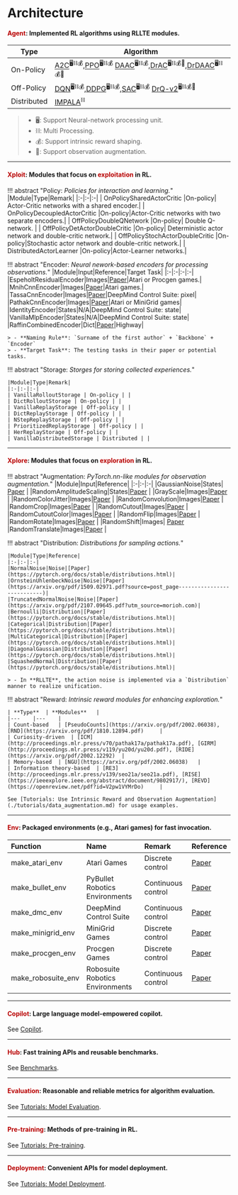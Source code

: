 <!-- ---
hide:
  - toc
--- -->

# Architecture

#### <font color="#B80000"><b>Agent</b></font>: Implemented RL algorithms using **RLLTE** modules.

| Type 	| Algorithm 	|
|---	|---	|
| On-Policy 	| [A2C](https://arxiv.org/abs/1602.01783)<sup>🖥️⛓️💰</sup>,[PPO](https://arxiv.org/pdf/1707.06347)<sup>🖥️⛓️💰</sup> 	[DAAC](http://proceedings.mlr.press/v139/raileanu21a/raileanu21a.pdf)<sup>🖥️⛓️💰</sup>,[DrAC](https://proceedings.neurips.cc/paper/2021/file/2b38c2df6a49b97f706ec9148ce48d86-Paper.pdf)<sup>🖥️⛓️💰🔭</sup>,[DrDAAC](https://proceedings.neurips.cc/paper/2021/file/2b38c2df6a49b97f706ec9148ce48d86-Paper.pdf)<sup>🖥️⛓️💰🔭</sup> 	|
| Off-Policy 	| [DQN](https://training.incf.org/sites/default/files/2023-05/Human-level%20control%20through%20deep%20reinforcement%20learning.pdf)<sup>🖥️⛓️💰</sup>,[DDPG](https://arxiv.org/pdf/1509.02971.pdf?source=post_page---------------------------)<sup>🖥️⛓️💰</sup>,[SAC](http://proceedings.mlr.press/v80/haarnoja18b/haarnoja18b.pdf)<sup>🖥️⛓️💰</sup> 	[DrQ-v2](https://arxiv.org/pdf/2107.09645.pdf?utm_source=morioh.com)<sup>🖥️⛓️💰🔭</sup> 	|
| Distributed 	|   [IMPALA](http://proceedings.mlr.press/v80/espeholt18a/espeholt18a.pdf)<sup>⛓️</sup> 	|

> - 🖥️: Support Neural-network processing unit.
> - ⛓️: Multi Processing.
> - 💰: Support intrinsic reward shaping.
> - 🔭: Support observation augmentation.

---

#### <font color="#B80000"><b>Xploit</b></font>: Modules that focus on <font color="#B80000"><b>exploitation</b></font> in RL.


!!! abstract "Policy: *Policies for interaction and learning.*"
    |Module|Type|Remark|
    |:-|:-|:-|
    | OnPolicySharedActorCritic |On-policy| Actor-Critic networks with a shared encoder.|
    | OnPolicyDecoupledActorCritic |On-policy|Actor-Critic networks with two separate encoders.|
    | OffPolicyDoubleQNetwork |On-policy| Double Q-network. |
    | OffPolicyDetActorDoubleCritic |On-policy| Deterministic actor network and double-critic network.|
    | OffPolicyStochActorDoubleCritic |On-policy|Stochastic actor network and double-critic network.|
    | DistributedActorLearner |On-policy|Actor-Learner networks.|

!!! abstract "Encoder: *Neural nework-based encoders for processing observations.*"
    |Module|Input|Reference|Target Task|
    |:-|:-|:-|:-|
    |EspeholtResidualEncoder|Images|[Paper](http://proceedings.mlr.press/v80/espeholt18a/espeholt18a.pdf)|Atari or Procgen games.|
    |MnihCnnEncoder|Images|[Paper](https://arxiv.org/pdf/1312.5602.pdf?source=post_page---------------------------)|Atari games.|
    |TassaCnnEncoder|Images|[Paper](https://arxiv.org/pdf/1801.00690)|DeepMind Control Suite: pixel|
    |PathakCnnEncoder|Images|[Paper](http://proceedings.mlr.press/v70/pathak17a/pathak17a.pdf)|Atari or MiniGrid games|
    |IdentityEncoder|States|N/A|DeepMind Control Suite: state|
    |VanillaMlpEncoder|States|N/A|DeepMind Control Suite: state|
    |RaffinCombinedEncoder|Dict|[Paper](https://github.com/DLR-RM/stable-baselines3)|Highway|

    > - **Naming Rule**: `Surname of the first author` + `Backbone` + `Encoder`
    > - **Target Task**: The testing tasks in their paper or potential tasks.

!!! abstract "Storage: *Storges for storing collected experiences.*"

    |Module|Type|Remark|
    |:-|:-|:-|
    | VanillaRolloutStorage | On-policy | |
    | DictRolloutStorage | On-policy | |
    | VanillaReplayStorage | Off-policy | |
    | DictReplayStorage | Off-policy | |
    | NStepReplayStorage | Off-policy | |
    | PrioritizedReplayStorage | Off-policy | |
    | HerReplayStorage | Off-policy | |
    | VanillaDistributedStorage | Distributed | |

---

#### <font color="#B80000"><b>Xplore</b></font>: Modules that focus on <font color="#B80000"><b>exploration</b></font> in RL.
!!! abstract "Augmentation: *PyTorch.nn-like modules for observation augmentation.*"
    |Module|Input|Reference|
    |:-|:-|:-|
    |GaussianNoise|States| [Paper](https://proceedings.neurips.cc/paper/2020/file/e615c82aba461681ade82da2da38004a-Paper.pdf) |
    |RandomAmplitudeScaling|States|[Paper](https://proceedings.neurips.cc/paper/2020/file/e615c82aba461681ade82da2da38004a-Paper.pdf) |
    |GrayScale|Images|[Paper](https://proceedings.neurips.cc/paper/2020/file/e615c82aba461681ade82da2da38004a-Paper.pdf) |
    |RandomColorJitter|Images|[Paper](https://proceedings.neurips.cc/paper/2020/file/e615c82aba461681ade82da2da38004a-Paper.pdf) |
    |RandomConvolution|Images|[Paper](https://proceedings.neurips.cc/paper/2020/file/e615c82aba461681ade82da2da38004a-Paper.pdf) |
    |RandomCrop|Images|[Paper](https://proceedings.neurips.cc/paper/2020/file/e615c82aba461681ade82da2da38004a-Paper.pdf) |
    |RandomCutout|Images|[Paper](https://proceedings.neurips.cc/paper/2020/file/e615c82aba461681ade82da2da38004a-Paper.pdf) |
    |RandomCutoutColor|Images|[Paper](https://proceedings.neurips.cc/paper/2020/file/e615c82aba461681ade82da2da38004a-Paper.pdf) |
    |RandomFlip|Images|[Paper](https://proceedings.neurips.cc/paper/2020/file/e615c82aba461681ade82da2da38004a-Paper.pdf) |
    |RandomRotate|Images|[Paper](https://proceedings.neurips.cc/paper/2020/file/e615c82aba461681ade82da2da38004a-Paper.pdf) |
    |RandomShift|Images| [Paper](https://arxiv.org/pdf/2107.09645.pdf?utm_source=morioh.com)
    |RandomTranslate|Images|[Paper](https://proceedings.neurips.cc/paper/2020/file/e615c82aba461681ade82da2da38004a-Paper.pdf) |

!!! abstract "Distribution: *Distributions for sampling actions.*"

    |Module|Type|Reference|
    |:-|:-|:-|
    |NormalNoise|Noise|[Paper](https://pytorch.org/docs/stable/distributions.html)|
    |OrnsteinUhlenbeckNoise|Noise|[Paper](https://arxiv.org/pdf/1509.02971.pdf?source=post_page---------------------------)|
    |TruncatedNormalNoise|Noise|[Paper](https://arxiv.org/pdf/2107.09645.pdf?utm_source=morioh.com)|
    |Bernoulli|Distribution|[Paper](https://pytorch.org/docs/stable/distributions.html)|
    |Categorical|Distribution|[Paper](https://pytorch.org/docs/stable/distributions.html)|
    |MultiCategorical|Distribution|[Paper](https://pytorch.org/docs/stable/distributions.html)|
    |DiagonalGaussian|Distribution|[Paper](https://pytorch.org/docs/stable/distributions.html)|
    |SquashedNormal|Distribution|[Paper](https://pytorch.org/docs/stable/distributions.html)|

    > - In **RLLTE**, the action noise is implemented via a `Distribution` manner to realize unification.

!!! abstract "Reward: *Intrinsic reward modules for enhancing exploration.*"

    | **Type** 	| **Modules** 	|
    |---	|---	|
    | Count-based 	| [PseudoCounts](https://arxiv.org/pdf/2002.06038), [RND](https://arxiv.org/pdf/1810.12894.pdf) 	|
    | Curiosity-driven 	| [ICM](http://proceedings.mlr.press/v70/pathak17a/pathak17a.pdf), [GIRM](http://proceedings.mlr.press/v119/yu20d/yu20d.pdf), [RIDE](https://arxiv.org/pdf/2002.12292) 	|
    | Memory-based 	| [NGU](https://arxiv.org/pdf/2002.06038) 	|
    | Information theory-based 	| [RE3](http://proceedings.mlr.press/v139/seo21a/seo21a.pdf), [RISE](https://ieeexplore.ieee.org/abstract/document/9802917/), [REVD](https://openreview.net/pdf?id=V2pw1VYMrDo) 	|

    See [Tutorials: Use Intrinsic Reward and Observation Augmentation](./tutorials/data_augmentation.md) for usage examples.

---

#### <font color="#B80000"><b>Env</b></font>: Packaged environments (e.g., Atari games) for fast invocation.

|Function|Name|Remark|Reference|
|:-|:-|:-|:-|
|make_atari_env|Atari Games|Discrete control|[Paper](https://www.jair.org/index.php/jair/article/download/10819/25823)|
|make_bullet_env|PyBullet Robotics Environments|Continuous control|[Paper](https://docs.google.com/document/d/10sXEhzFRSnvFcl3XxNGhnD4N2SedqwdAvK3dsihxVUA)|
|make_dmc_env|DeepMind Control Suite|Continuous control|[Paper](https://arxiv.org/pdf/1801.00690)|
|make_minigrid_env|MiniGrid Games|Discrete control|[Paper](https://github.com/Farama-Foundation/Minigrid)|
|make_procgen_env|Procgen Games|Discrete control|[Paper](http://proceedings.mlr.press/v119/cobbe20a/cobbe20a.pdf)|
|make_robosuite_env|Robosuite Robotics Environments|Continuous control|[Paper](http://robosuite.ai/)|

---

#### <font color="#B80000"><b>Copilot</b></font>: Large language model-empowered copilot.
See [Copilot](../copilot/).

---

#### <font color="#B80000"><b>Hub</b></font>: Fast training APIs and reusable benchmarks.
See [Benchmarks](../benchmarks/).

---

#### <font color="#B80000"><b>Evaluation</b></font>: Reasonable and reliable metrics for algorithm evaluation.
See [Tutorials: Model Evaluation](../tutorials/).

---

#### <font color="#B80000"><b>Pre-training</b></font>: Methods of pre-training in RL.
See [Tutorials: Pre-training](../tutorials/).

---

#### <font color="#B80000"><b>Deployment</b></font>: Convenient APIs for model deployment.
See [Tutorials: Model Deployment](../tutorials/).